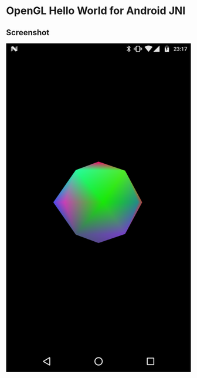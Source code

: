 # OpenGL Hello World for Android JNI

## Screenshot

![Screenshot of running app](media/screenshot.png)
